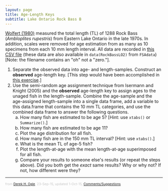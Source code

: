 ```yaml
---
layout: page
title: Age-Length Keys
subtitle: Lake Ontario Rock Bass B
---
```


[Wolfert (1980)](https://pubs.er.usgs.gov/publication/1000461) measured the total length (TL) of 1288 Rock Bass (*Ambloplites rupestris*) from Eastern Lake Ontario in the late 1970s.  In addition, scales were removed for age estimation from as many as 10 specimens from each 10 mm length interval.  All data are recorded in [this CSV file](data/RockBassLO2.csv) (these data are also available in  `data(RockBassLO2)` from `FSAdata`) [Note: the filename contains an "oh" not a "zero."].

1. Separate the observed data into age- and length-samples.  Construct an **observed** age-length key.  [This step would have been accomplished in [this exercise](LORockBass_ALK_A.html).]
1. Use the semi-random age assignment technique from Isermann and Knight (2005) and the **observed** age-length key to assign ages to the unaged fish in the length-sample.  Combine the age-sample and the age-assigned length-sample into a single data frame, add a variable to this data.frame that contains the 10 mm TL categories, and use the combined data frame to answer the following questions.
    1. How many fish are estimated to be age 5?  [Hint: use `xtabs()` or `Summarize()`.]
    1. How many fish are estimated to be age 11?
    1. Plot the age distribution for all fish.
    1. How many fish are in the 150 mm TL interval? [Hint: use `xtabs()`.]
    1. What is the mean TL of age-5 fish?
    1. Plot the length-at-age with the mean length-at-age superimposed for all fish.
    1. Compare your results to someone else's results (or repeat the steps above).  Did you both get the *exact* same results? Why or why not?  If not, how different were they?

---
<p style="font-size: 0.75em; color: c6c6c6;">from <a href="http://derekogle.com">Derek H. Ogle</a>, 23-Sep-15, updated 1-Oct-15, <a href="mailto:fishr@derekogle.com?subject=Rock Bass ALK Exercise (B)">Comments/Suggestions</a></p>

<style type="text/css">
ol ol { list-style-type: lower-alpha; }
</style>
